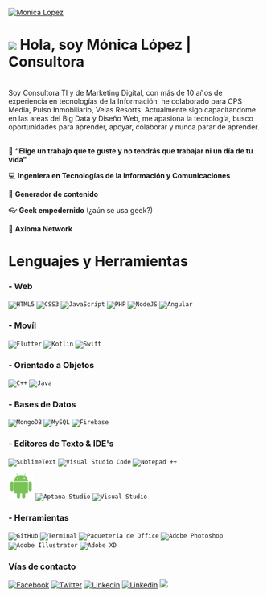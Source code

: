 [![Monica Lopez](https://media-exp3.licdn.com/dms/image/C5616AQEC4A5m8QnRRg/profile-displaybackgroundimage-shrink_350_1400/0/1625416979907?e=1632355200&v=beta&t=M3fL2n3gTZNfnOYlu9L9bOOn95_63L8gH2MQsrxyGao)](http://www.axioma.network/)

# <a href="https://www.gautamkrishnar.com/"><img src="https://media.giphy.com/media/hvRJCLFzcasrR4ia7z/giphy.gif" width="30px"></a>  Hola, soy Mónica López | Consultora
<br>
Soy Consultora TI y de Marketing Digital, con más de 10 años de experiencia en tecnologías de la Información, he colaborado para CPS Media, Pulso Inmobiliario, Velas Resorts. Actualmente sigo capacitandome en las areas del Big Data y Diseño Web, me apasiona la tecnología, busco oportunidades para aprender, apoyar, colaborar y nunca parar de aprender.
<br><br>

:thought_balloon: **“Elige un trabajo que te guste y no tendrás que trabajar ni un día de tu vida"**
<br>

:computer: **Ingeniera en Tecnologías de la Información y Comunicaciones**  

:pencil: **Generador de contenido**  

:eyeglasses: **Geek empedernido** (¿aún se usa geek?)  

:briefcase: **Axioma Network**
<br>

# Lenguajes y Herramientas
### - Web

<code><img title="HTML5" height="50" src="https://img.icons8.com/color/48/000000/html-5.png"/></code>
<code><img title="CSS3" height="50" src="https://img.icons8.com/color/48/000000/css3.png"/></code>
<code><img title="JavaScript" height="50" src="https://img.icons8.com/color/48/000000/javascript--v1.png"></code>
<code><img title="PHP" height="50" src="https://img.icons8.com/officexs/80/000000/php-logo.png"/></code>
<code><img title="NodeJS" height="50" src="https://img.icons8.com/color/48/000000/nodejs.png"/></code>
<code><img title="Angular" height="50" src="https://img.icons8.com/color/48/000000/angularjs.png"/></code>
### - Movíl
<code><img title="Flutter" height="50" src="https://img.icons8.com/color/48/000000/flutter.png"/></code>
<code><img title="Kotlin" height="50" src="https://img.icons8.com/color/48/000000/kotlin.png"/></code>
<code><img title="Swift" height="50" src="https://img.icons8.com/fluent/48/000000/swift.png"/></code>
### - Orientado a Objetos
<code><img title="C++" height="50" src="https://img.icons8.com/color/48/000000/c-plus-plus-logo.png"/></code>
<code><img title="Java" height="50" src="https://img.icons8.com/color/48/000000/java-coffee-cup-logo.png"/></code>
### - Bases de Datos
<code><img title="MongoDB" height="50" src="https://img.icons8.com/color/48/000000/mongodb.png"/></code>
<code><img title="MySQL"  src="https://img.icons8.com/ios-filled/50/000000/mysql-logo.png"/></code>
<code><img title="Firebase" height="50" src="https://img.icons8.com/color/48/000000/firebase.png"/></code>
### - Editores de Texto & IDE's
<code><img title="SublimeText" height="50" src="https://img.icons8.com/color/48/000000/sublime-text.png"/></code>
<code><img title="Visual Studio Code" height="50" src="https://img.icons8.com/fluent/48/000000/visual-studio-code-2019.png"/></code>
<code><img title="Notepad ++" height="50" src="https://img.icons8.com/color/48/000000/notepad-plus-plus.png"/></code>

<code><img title="Android Studio" height="50" src="https://raw.githubusercontent.com/github/explore/80688e429a7d4ef2fca1e82350fe8e3517d3494d/topics/android/android.png"></code>
<code><img title="Aptana Studio" height="50" src="https://download.cnet.com/a/img/catalog/2017/12/12/606bc242-0101-4bdd-bcd0-c060955d45a7/imgingest-4375083758504822131.png"></code>
<code><img title="Visual Studio" height="50" src="https://img.icons8.com/color/48/000000/visual-studio.png"/></code>
### - Herramientas
<code><img title="GitHub" src="https://img.icons8.com/ios-filled/50/000000/github.png"/></code>
<code><img title="Terminal" src="https://img.icons8.com/fluent/48/000000/console.png"/></code>
<code><img title="Paqueteria de Office" src="https://img.icons8.com/color/48/000000/office-365.png"/></code>
<code><img title="Adobe Photoshop" src="https://img.icons8.com/fluent/48/000000/adobe-photoshop.png"/></code>
<code><img title="Adobe Illustrator" src="https://img.icons8.com/color/48/000000/adobe-illustrator.png"/></code>
<code><img title="Adobe XD" src="https://img.icons8.com/color/48/000000/adobe-xd--v1.png"/></code>
<br>

### Vías de contacto 

[<img title="Facebook" src="https://img.icons8.com/color/48/000000/facebook-new.png"/>][facebook]
[<img title="Twitter" src="https://img.icons8.com/color/48/000000/twitter-circled.png"/>][twitter]
[<img title="Linkedin" src="https://img.icons8.com/color/48/000000/linkedin-circled.png"/>][linkedin]
[<img title="Linkedin" src="https://img.icons8.com/color/48/000000/whatsapp.png"/>][whatsapp]
[<img src="https://img.icons8.com/color/48/000000/domain--v1.png"/>][website]

[website]: http://axioma.network/
[twitter]: https://twitter.com/mlopezglz
[linkedin]: https://www.linkedin.com/in/mlopzgl/
[facebook]: https://www.facebook.com/mlopezgl88
[whatsapp]: https://wa.link/8x300u
